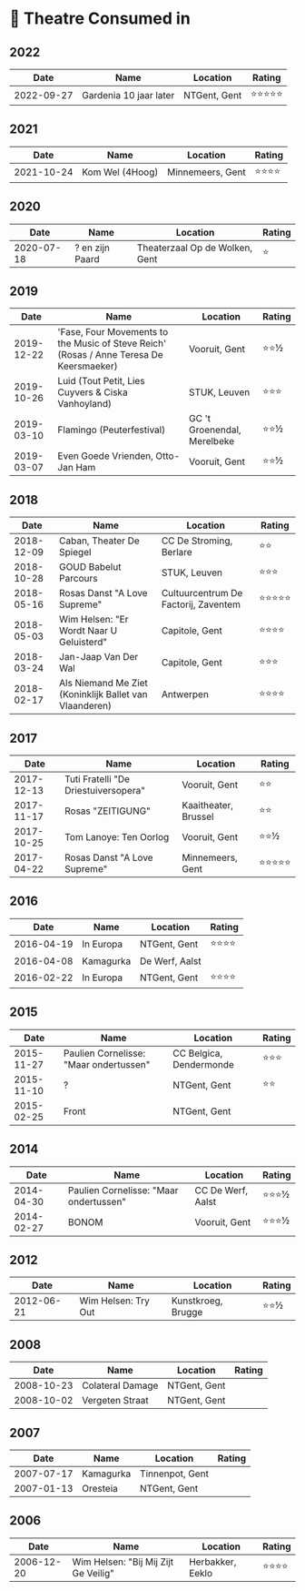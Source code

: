# 💃 Theatre Consumed in 

## 2022

| Date | Name | Location | Rating |
| --- | --- | --- | --- |
| 2022-09-27 | Gardenia 10 jaar later | NTGent, Gent | ⭐️⭐️⭐️⭐⭐ |

## 2021

| Date | Name | Location | Rating |
| --- | --- | --- | --- |
| 2021-10-24 | Kom Wel (4Hoog) | Minnemeers, Gent | ⭐️⭐️⭐️⭐ |

## 2020

| Date | Name | Location | Rating |
| --- | --- | --- | --- |
| 2020-07-18 | ? en zijn Paard | Theaterzaal Op de Wolken, Gent | ⭐️ |

## 2019

| Date | Name | Location | Rating |
| --- | --- | --- | --- |
| 2019-12-22 | 'Fase, Four Movements to the Music of Steve Reich' (Rosas / Anne Teresa De Keersmaeker) | Vooruit, Gent | ⭐️⭐️½ |
| 2019-10-26 | Luid (Tout Petit, Lies Cuyvers & Ciska Vanhoyland) | STUK, Leuven | ⭐️⭐️⭐️ |
| 2019-03-10 | Flamingo (Peuterfestival) | GC 't Groenendal, Merelbeke | ⭐️⭐️½ |
| 2019-03-07 | Even Goede Vrienden, Otto-Jan Ham | Vooruit, Gent | ⭐️⭐️½ |

## 2018

| Date | Name | Location | Rating |
| --- | --- | --- | --- |
| 2018-12-09 | Caban, Theater De Spiegel | CC De Stroming, Berlare | ⭐️⭐️ |
| 2018-10-28 | GOUD Babelut Parcours | STUK, Leuven | ⭐️⭐️⭐️ |
| 2018-05-16 | Rosas Danst "A Love Supreme" | Cultuurcentrum De Factorij, Zaventem | ⭐️⭐️⭐️⭐️⭐️ |
| 2018-05-03 | Wim Helsen: "Er Wordt Naar U Geluisterd" | Capitole, Gent | ⭐️⭐️⭐️⭐️️ |
| 2018-03-24 | Jan-Jaap Van Der Wal | Capitole, Gent | ⭐️⭐️⭐️ |
| 2018-02-17 | Als Niemand Me Ziet (Koninklijk Ballet van Vlaanderen) | Antwerpen | ⭐️⭐️⭐️⭐️ |

## 2017

| Date | Name | Location | Rating |
| --- | --- | --- | --- |
| 2017-12-13 | Tuti Fratelli "De Driestuiversopera" | Vooruit, Gent | ⭐️⭐️ |
| 2017-11-17 | Rosas "ZEITIGUNG" | Kaaitheater, Brussel | ⭐️⭐️ |
| 2017-10-25 | Tom Lanoye: Ten Oorlog | Vooruit, Gent | ⭐️⭐️½ |
| 2017-04-22 | Rosas Danst "A Love Supreme" | Minnemeers, Gent | ⭐️⭐⭐⭐⭐ |

## 2016

| Date | Name | Location | Rating |
| --- | --- | --- | --- |
| 2016-04-19 | In Europa | NTGent, Gent | ⭐️⭐️⭐️⭐️ |
| 2016-04-08 | Kamagurka | De Werf, Aalst |  |
| 2016-02-22 | In Europa | NTGent, Gent | ⭐️⭐️⭐️⭐️ |

## 2015

| Date | Name | Location | Rating |
| --- | --- | --- | --- |
| 2015-11-27 | Paulien Cornelisse: "Maar ondertussen" | CC Belgica, Dendermonde | ️️⭐️️⭐️️⭐️ |
| 2015-11-10 | ? | NTGent, Gent | ⭐️⭐️ |
| 2015-02-25 | Front | NTGent, Gent | ️ |

## 2014

| Date | Name | Location | Rating |
| --- | --- | --- | --- |
| 2014-04-30 | Paulien Cornelisse: "Maar ondertussen" | CC De Werf, Aalst | ⭐️️⭐️️⭐️½ |
| 2014-02-27 | BONOM | Vooruit, Gent | ⭐️⭐️⭐️½ |

## 2012

| Date | Name | Location | Rating |
| --- | --- | --- | --- |
| 2012-06-21 | Wim Helsen: Try Out | Kunstkroeg, Brugge | ⭐️⭐️½ |

## 2008

| Date | Name | Location | Rating |
| --- | --- | --- | --- |
| 2008-10-23 | Colateral Damage | NTGent, Gent | ️ |
| 2008-10-02 | Vergeten Straat | NTGent, Gent | ️ |

## 2007

| Date | Name | Location | Rating |
| --- | --- | --- | --- |
| 2007-07-17 | Kamagurka | Tinnenpot, Gent | ️ |
| 2007-01-13 | Oresteia | NTGent, Gent | ️ |

## 2006

| Date | Name | Location | Rating |
| --- | --- | --- | --- |
| 2006-12-20 | Wim Helsen: "Bij Mij Zijt Ge Veilig" | Herbakker, Eeklo | ️⭐️⭐️⭐️⭐️ |
